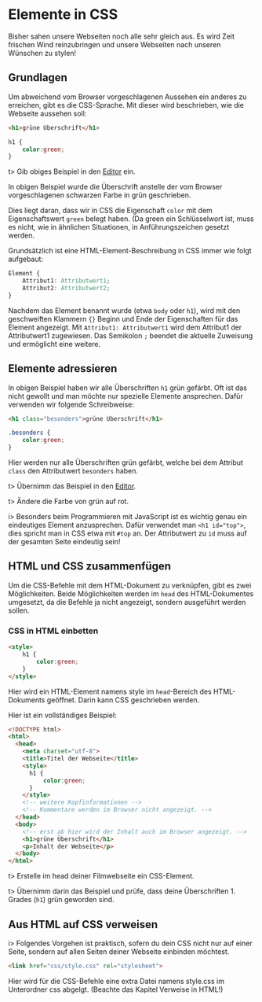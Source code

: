 # Elemente in CSS

Bisher sahen unsere Webseiten noch alle sehr gleich aus. Es wird Zeit frischen Wind reinzubringen und unsere Webseiten nach unseren Wünschen zu stylen!

## Grundlagen

Um abweichend vom Browser vorgeschlagenen Aussehen ein anderes zu erreichen, gibt es die CSS-Sprache. Mit dieser wird beschrieben, wie die Webseite aussehen soll:

```html
<h1>grüne Überschrift</h1>
```

```css
h1 {
	color:green;
}
```

t> Gib obiges Beispiel in den [Editor](https://eule27.de/t/C8Z8F) ein.					

In obigen Beispiel wurde die Überschrift anstelle der vom Browser vorgeschlagenen schwarzen Farbe in grün geschrieben.

Dies liegt daran, dass wir in CSS die Eigenschaft `color` mit dem Eigenschaftswert `green` belegt haben. (Da green ein Schlüsselwort ist, muss es nicht, wie in ähnlichen Situationen, in Anführungszeichen gesetzt werden.

Grundsätzlich ist eine HTML-Element-Beschreibung in CSS immer wie folgt aufgebaut:

```css
Element {
	Attribut1: Attributwert1; 
	Attribut2: Attributwert2;
}
```

Nachdem das Element benannt wurde (etwa `body` oder `h1`), wird mit den geschweiften Klammern `{}` Beginn und Ende der Eigenschaften für das Element angezeigt. Mit `Attribut1: Attributwert1` wird dem Attribut1 der Attributwert1 zugewiesen. Das Semikolon `;` beendet die aktuelle Zuweisung und ermöglicht eine weitere.

## Elemente adressieren

In obigen Beispiel haben wir alle Überschriften `h1` grün gefärbt. Oft ist das nicht gewollt und man möchte nur spezielle Elemente ansprechen. Dafür verwenden wir folgende Schreibweise: 

```html
<h1 class="besonders">grüne Überschrift</h1>
```

```css
.besonders {
	color:green;
}
```

Hier werden nur alle Überschriften grün gefärbt, welche bei dem Attribut `class` den Attributwert `besonders` haben.

t> Übernimm das Beispiel in den [Editor](https://eule27.de/t/C8Z8F). 

t> Ändere die Farbe von grün auf rot.

i> Besonders beim Programmieren mit JavaScript ist es wichtig genau ein eindeutiges Element anzusprechen. Dafür verwendet man `<h1 id="top">`, dies spricht man in CSS etwa mit `#top` an. Der Attributwert zu `id` muss auf der gesamten Seite eindeutig sein!



## HTML und CSS zusammenfügen

Um die CSS-Befehle mit dem HTML-Dokument zu verknüpfen, gibt es zwei Möglichkeiten. Beide Möglichkeiten werden im `head` des HTML-Dokumentes umgesetzt, da die Befehle ja nicht angezeigt, sondern ausgeführt werden sollen.

### CSS in HTML einbetten

```html
<style> 
	h1 {
		color:green;
	} 
</style>
```

Hier wird ein HTML-Element namens style im `head`-Bereich des HTML-Dokuments geöffnet. Darin kann CSS geschrieben werden.

Hier ist ein vollständiges Beispiel:

```html
<!DOCTYPE html>
<html>
  <head>
	<meta charset="utf-8">
	<title>Titel der Webseite</title>
    <style> 
      h1 {
          color:green;
      } 
	</style>
	<!-- weitere Kopfinformationen -->
	<!-- Kommentare werden im Browser nicht angezeigt. -->
  </head>
  <body>
	<!-- erst ab hier wird der Inhalt auch im Browser angezeigt. -->
	<h1>grüne Überschrift</h1>
    <p>Inhalt der Webseite</p>
  </body>
</html>
```

t> Erstelle im head deiner Filmwebseite ein CSS-Element.

t> Übernimm darin das Beispiel und prüfe, dass deine Überschriften 1. Grades (`h1`) grün geworden sind. 



## Aus HTML auf CSS verweisen

i> Folgendes Vorgehen ist praktisch, sofern du dein CSS nicht nur auf einer Seite, sondern auf allen Seiten deiner Webseite einbinden möchtest.

```html
<link href="css/style.css" rel="stylesheet">
```

Hier wird für die CSS-Befehle eine extra Datei namens style.css im Unterordner css abgelgt. (Beachte das Kapitel Verweise in HTML!)

